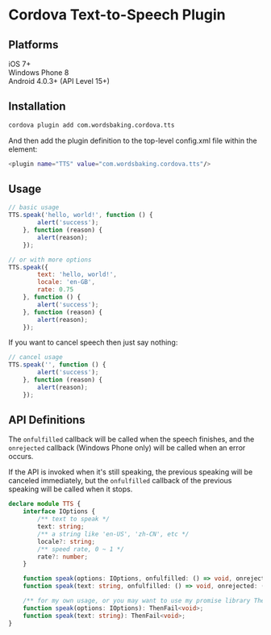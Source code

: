 # Cordova Text-to-Speech Plugin

## Platforms

iOS 7+  
Windows Phone 8  
Android 4.0.3+ (API Level 15+)

## Installation

```sh
cordova plugin add com.wordsbaking.cordova.tts
```

And then add the plugin definition to the top-level config.xml file within the <widget> element:

```sh
<plugin name="TTS" value="com.wordsbaking.cordova.tts"/>
```

## Usage

```javascript
// basic usage
TTS.speak('hello, world!', function () {
        alert('success');
    }, function (reason) {
        alert(reason);
    });

// or with more options
TTS.speak({
        text: 'hello, world!',
        locale: 'en-GB',
        rate: 0.75
    }, function () {
        alert('success');
    }, function (reason) {
        alert(reason);
    });
```

If you want to cancel speech then just say nothing:
```javascript
// cancel usage
TTS.speak('', function () {
        alert('success');
    }, function (reason) {
        alert(reason);
    });

```

## API Definitions

The `onfulfilled` callback will be called when the speech finishes,
and the `onrejected` callback (Windows Phone only) will be called when an error occurs.

If the API is invoked when it's still speaking, the previous speaking will be canceled immediately,
but the `onfulfilled` callback of the previous speaking will be called when it stops.

```typescript
declare module TTS {
    interface IOptions {
        /** text to speak */
        text: string;
        /** a string like 'en-US', 'zh-CN', etc */
        locale?: string;
        /** speed rate, 0 ~ 1 */
        rate?: number;
    }

    function speak(options: IOptions, onfulfilled: () => void, onrejected: (reason) => void): void;
    function speak(text: string, onfulfilled: () => void, onrejected: (reason) => void): void;

    /** for my own usage, or you may want to use my promise library ThenFail (https://github.com/vilic/thenfail)... */
    function speak(options: IOptions): ThenFail<void>;
    function speak(text: string): ThenFail<void>;
}
```
